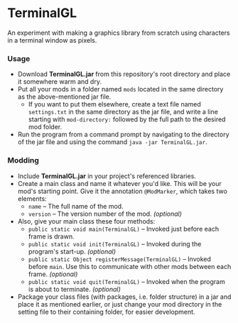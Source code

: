 # TerminalGL
An experiment with making a graphics library from scratch using characters in a terminal window as pixels.

### Usage
* Download **TerminalGL.jar** from this repository's root directory and place it somewhere warm and dry.
* Put all your mods in a folder named `mods` located in the same directory as the above-mentioned jar file.
	* If you want to put them elsewhere, create a text file named `settings.txt` in the same directory as the jar file, and write a line starting with `mod-directory:` followed by the full path to the desired mod folder.
* Run the program from a command prompt by navigating to the directory of the jar file and using the command `java -jar TerminalGL.jar`.

### Modding
* Include **TerminalGL.jar** in your project's referenced libraries.
* Create a main class and name it whatever you'd like. This will be your mod's starting point. Give it the annotation `@ModMarker`, which takes two elements:
	* `name` &ndash; The full name of the mod.
	* `version` &ndash; The version number of the mod. *(optional)*
* Also, give your main class these four methods:
	* `public static void main(TerminalGL)` &ndash; Invoked just before each frame is drawn.
	* `public static void init(TerminalGL)` &ndash; Invoked during the program's start-up. *(optional)*
	* `public static Object registerMessage(TerminalGL)` &ndash; Invoked before `main`. Use this to communicate with other mods between each frame. *(optional)*
	* `public static void quit(TerminalGL)` &ndash; Invoked when the program is about to terminate. *(optional)*
* Package your class files (with packages, i.e. folder structure) in a jar and place it as mentioned earlier, or just change your mod directory in the setting file to their containing folder, for easier development.
